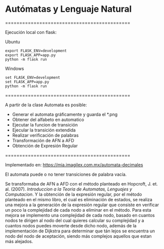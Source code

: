 # Autómatas y Lenguaje Natural

============================================

Ejecución local con flask:

Ubuntu
~~~
export FLASK_ENV=development
export FLASK_APP=app.py
python -m flask run
~~~

Windows
~~~
set FLASK_ENV=development
set FLASK_APP=app.py
python -m flask run
~~~

============================================

A partir de la clase Automata es posible:

- Generar el automata gráficamente y guarda el *.png
- Obtener del alfabeto en automatico
- Ejecutar la funcion de transición
- Ejecular la transición extendida
- Realizar verificación de palabras
- Transformación de AFN a AFD
- Obtención de Expresión Regular

============================================

Implementado en: https://mia.imagilex.com.mx/automata-decimales

El automata puede o no tener transiciones de palabra vacía.

Se transformaba de AFN a AFD con el método planteado en Hopcroft, J. et. al. (2007). *Introduccion a la Teoria de Automatas, Lenguajes y Computacion*. Y la obtención de la expresión regular, por el método planteado en el mismo libro, el cual es eliminación de estados, se realiza una mejora a la generación de la expresión regular que consiste en verificar un poco la complejidad de cada nodo a eliminar en el método. Para esta mejora se implemento una complejidad de cada nodo, basado en cuantos nodos te dirigen al nodo del cual quieres calcular su complejidad y a cuantos nodos puedes moverte desde dicho nodo, además de la implementación de Dijkstra para determinar que tán lejos se encuentra un nodo del nodo de aceptación, siendo más complejos aquellos que estan más alejados.
